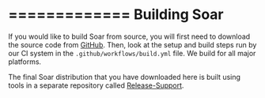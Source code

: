 =============
Building Soar
=============

If you would like to build Soar from source, you will first need to download the source code
from [GitHub](https://github.com/SoarGroup/Soar). Then, look at the setup and build steps run
by our CI system in the `.github/workflows/build.yml` file. We build for all major platforms.

The final Soar distribution that you have downloaded here is built using tools in a separate
repository called [Release-Support](https://github.com/SoarGroup/Release-Support).
